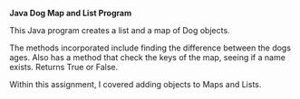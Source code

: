 
**Java Dog Map and List Program**

This Java program creates a list and a map of Dog objects.

The methods incorporated include finding the difference between the dogs ages.
Also has a method that check the keys of the map, seeing if a name exists. Returns True or False.

Within this assignment, I covered adding objects to Maps and Lists.